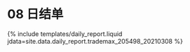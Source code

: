 # 08 日结单

{% include  templates/daily_report.liquid jdata=site.data.daily_report.trademax_205498_20210308 %}